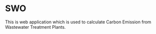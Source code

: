 # SWO
This is web application which is used to calculate Carbon Emission from Wastewater Treatment Plants.												
